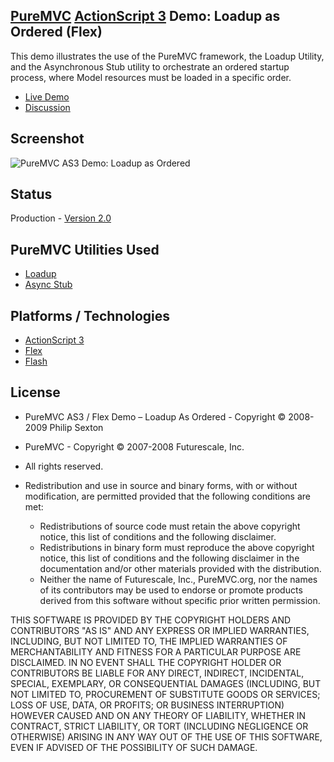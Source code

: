 ## [PureMVC](http://puremvc.github.com/) [ActionScript 3](https://github.com/PureMVC/puremvc-as3-standard-framework/wiki) Demo: Loadup as Ordered (Flex)
This demo illustrates the use of the PureMVC framework, the Loadup Utility, and the Asynchronous Stub utility to orchestrate an ordered startup process, where Model resources must be loaded in a specific order.

* [Live Demo](http://darkstar.puremvc.org/content_header.html?url=http://puremvc.org/pages/demos/AS3/Demo_AS3_Flex_LoadupAsOrdered/&desc=PureMVC%20API%20Demo:%20Loadup%20as%20Ordered)
* [Discussion](http://forums.puremvc.org/index.php?topic=1396.0)

## Screenshot
![PureMVC AS3 Demo: Loadup as Ordered](http://puremvc.org/pages/images/screenshots/PureMVC-Shot-AS3-Flex-LoadupAsOrdered.png)

## Status
Production - [Version 2.0](https://github.com/PureMVC/puremvc-as3-demo-flex-loadupasordered/blob/master/VERSION)

## PureMVC Utilities Used
* [Loadup](https://github.com/PureMVC/puremvc-as3-util-loadup/wiki)
* [Async Stub](https://github.com/PureMVC/puremvc-as3-util-asyncstub/wiki)

## Platforms / Technologies
* [ActionScript 3](http://en.wikipedia.org/wiki/ActionScript)
* [Flex](http://en.wikipedia.org/wiki/Adobe_Flex)
* [Flash](http://en.wikipedia.org/wiki/Adobe_flash)

## License
* PureMVC AS3 / Flex Demo – Loadup As Ordered  - Copyright © 2008-2009 Philip Sexton
* PureMVC - Copyright © 2007-2008 Futurescale, Inc.
* All rights reserved.

* Redistribution and use in source and binary forms, with or without modification, are permitted provided that the following conditions are met:

  * Redistributions of source code must retain the above copyright notice, this list of conditions and the following disclaimer.
  * Redistributions in binary form must reproduce the above copyright notice, this list of conditions and the following disclaimer in the documentation and/or other materials provided with the distribution.
  * Neither the name of Futurescale, Inc., PureMVC.org, nor the names of its contributors may be used to endorse or promote products derived from this software without specific prior written permission.

THIS SOFTWARE IS PROVIDED BY THE COPYRIGHT HOLDERS AND CONTRIBUTORS "AS IS" AND ANY EXPRESS OR IMPLIED WARRANTIES, INCLUDING, BUT NOT LIMITED TO, THE IMPLIED WARRANTIES OF MERCHANTABILITY AND FITNESS FOR A PARTICULAR PURPOSE ARE DISCLAIMED. IN NO EVENT SHALL THE COPYRIGHT HOLDER OR CONTRIBUTORS BE LIABLE FOR ANY DIRECT, INDIRECT, INCIDENTAL, SPECIAL, EXEMPLARY, OR CONSEQUENTIAL DAMAGES (INCLUDING, BUT NOT LIMITED TO, PROCUREMENT OF SUBSTITUTE GOODS OR SERVICES; LOSS OF USE, DATA, OR PROFITS; OR BUSINESS INTERRUPTION) HOWEVER CAUSED AND ON ANY THEORY OF LIABILITY, WHETHER IN CONTRACT, STRICT LIABILITY, OR TORT (INCLUDING NEGLIGENCE OR OTHERWISE) ARISING IN ANY WAY OUT OF THE USE OF THIS SOFTWARE, EVEN IF ADVISED OF THE POSSIBILITY OF SUCH DAMAGE.